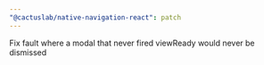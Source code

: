 ```yaml
---
"@cactuslab/native-navigation-react": patch
---
```


Fix fault where a modal that never fired viewReady would never be dismissed

